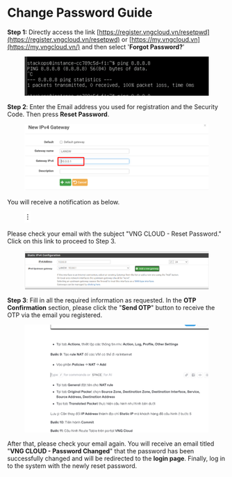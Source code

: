 # Change Password Guide

**Step 1:** Directly access the link [https://register.vngcloud.vn/resetpwd](https://register.vngcloud.vn/resetpwd) or [https://my.vngcloud.vn](https://my.vngcloud.vn/) and then select '**Forgot Password?**'

<figure><img src="../.gitbook/assets/image (27) (1) (1).png" alt=""><figcaption></figcaption></figure>

**Step 2**: Enter the Email address you used for registration and the Security Code. Then press **Reset Password**.

<figure><img src="../.gitbook/assets/image (1) (1) (1) (1) (1) (1) (1) (1) (1) (1) (1) (1) (1) (1) (1) (1) (1) (1) (1) (1) (1) (1) (1) (1) (1) (1) (1).png" alt=""><figcaption></figcaption></figure>

You will receive a notification as below.

<figure><img src="../.gitbook/assets/image (2) (1) (1) (1) (1) (1) (1) (1) (1) (1) (1) (1) (1) (1) (1) (1) (1) (1) (1) (1) (1) (1).png" alt=""><figcaption></figcaption></figure>

Please check your email with the subject "VNG CLOUD - Reset Password." Click on this link to proceed to Step 3.

<figure><img src="../.gitbook/assets/image (3) (1) (1) (1) (1) (1) (1) (1) (1) (1) (1) (1) (1) (1) (1) (1) (1) (1) (1) (1) (1).png" alt=""><figcaption></figcaption></figure>

**Step 3**: Fill in all the required information as requested. In the **OTP Confirmation** section, please click the "**Send OTP**" button to receive the OTP via the email you registered.

<figure><img src="../.gitbook/assets/image (4) (1) (1) (1) (1) (1) (1) (1) (1) (1) (1) (1) (1) (1) (1) (1) (1) (1).png" alt=""><figcaption></figcaption></figure>

After that, please check your email again. You will receive an email titled "**VNG CLOUD - Password Changed**" that the password has been successfully changed and will be redirected to the **login page**. Finally, log in to the system with the newly reset password.
